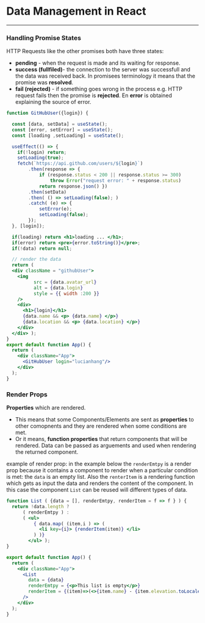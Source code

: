 # Data Management in React
---

### Handling Promise States

HTTP Requests like the other promises both have three states:
- **pending** - when the request is made and its waiting for response.
- **success (fullfiled)**- the connection to the server was successfull and the data was received back. In promisees terminology it means that the promise was **resolved**.
- **fail (rejected)** - if something goes wrong in the process e.g. HTTP request fails then the promise is **rejected**. En **error** is obtained explaining the source of error.

```jsx
function GitHubUser({login}) {

  const [data, setData] = useState();
  const [error, setError] = useState();
  const [loading ,setLoading] = useState();

  useEffect(() => {
    if(!login) return; 
    setLoading(true);
    fetch(`https://api.github.com/users/${login}`) 
        .then(response => { 
            if (response.status < 200 || response.status >= 300)
                throw Error("request error: " + response.status)
            return response.json() })
        .then(setData)
        .then( () => setLoading(false); )
        .catch( (e) => {
            setError(e);
            setLoading(false);
        });
  }, [login]);

  if(loading) return <h1>loading ... </h1>; 
  if(error) return <pre>{error.toString()}</pre>;
  if(!data) return null;

  // render the data
  return (
  <div className = "githubUser">
    <img 
          src = {data.avatar_url}
          alt = {data.login} 
          style = {{ width :200 }}
    />
    <div>
      <h1>{login}</h1>
      {data.name && <p> {data.name} </p>} 
      {data.location && <p> {data.location} </p>} 
    </div>
  </div> );
}
export default function App() {
  return (
    <div className="App">
      <GitHubUser login="lucianhang"/>
    </div>
  );
}
```

### Render Props

**Properties** which are rendered. 
- This means that some Components/Elements are sent as **properties** to other comopnents and they are rendered when some conditions are met.
- Or it means, **function properties** that return components that will be rendered. Data can be passed as arguements and used when rendering the returned component.

example of render prop: in the example below the `renderEmtpy` is a render prop because it contains a component to render when a particular condition is met: the `data` is an empty list. Also the `renterItem` is a rendering function which gets as input the data and renders the content of the component.
In this case the component `List` can be reused will different types of data. 

```jsx
function List ( {data = [], renderEmtpy, renderItem = f => f } ) {
  return !data.length ?
      ( renderEmtpy ) : 
      ( <ul>
          { data.map( (item,i ) => (
            <li key={i}> {renderItem(item)} </li>
          ) )}
        </ul> );
}

export default function App() {
  return (
    <div className="App">
      <List
        data = {data}
        renderEmtpy = {<p>This list is empty</p>}
        renderItem = {(item)=>(<>{item.name} - {item.elevation.toLocaleString()}ft</>) }
      />
    </div>
  );
}
```

